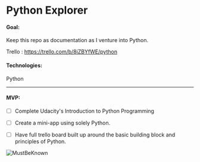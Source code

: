 # Python Explorer

<h4>Goal:</h4> Keep this repo as documentation as I venture into Python. 
<p>

Trello : https://trello.com/b/8iZBYfWE/python
<h4>Technologies:</h4>
Python

---------------------------------
<h4>MVP:</h4>

- [ ] Complete Udacity's Introduction to Python Programming

- [ ] Create a mini-app using solely Python.

- [ ] Have full trello board built up around the basic building block and principles of Python.



![MustBeKnown](https://media.giphy.com/media/uZropXpErKqHK/giphy.gif)

